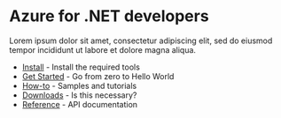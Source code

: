 # Azure for .NET developers

Lorem ipsum dolor sit amet, consectetur adipiscing elit, sed do eiusmod tempor incididunt ut labore et dolore magna aliqua. 

* [Install](#) - Install the required tools
* [Get Started](#) - Go from zero to Hello World
* [How-to](#) - Samples and tutorials
* [Downloads](#) - Is this necessary?
* [Reference](#) - API documentation   


